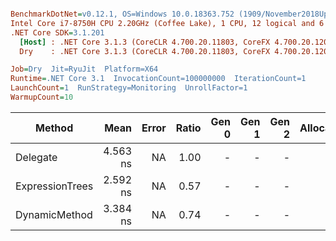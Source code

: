 ``` ini

BenchmarkDotNet=v0.12.1, OS=Windows 10.0.18363.752 (1909/November2018Update/19H2)
Intel Core i7-8750H CPU 2.20GHz (Coffee Lake), 1 CPU, 12 logical and 6 physical cores
.NET Core SDK=3.1.201
  [Host] : .NET Core 3.1.3 (CoreCLR 4.700.20.11803, CoreFX 4.700.20.12001), X64 RyuJIT
  Dry    : .NET Core 3.1.3 (CoreCLR 4.700.20.11803, CoreFX 4.700.20.12001), X64 RyuJIT

Job=Dry  Jit=RyuJit  Platform=X64  
Runtime=.NET Core 3.1  InvocationCount=100000000  IterationCount=1  
LaunchCount=1  RunStrategy=Monitoring  UnrollFactor=1  
WarmupCount=10  

```
|          Method |     Mean | Error | Ratio | Gen 0 | Gen 1 | Gen 2 | Allocated | Code Size |
|---------------- |---------:|------:|------:|------:|------:|------:|----------:|----------:|
|        Delegate | 4.563 ns |    NA |  1.00 |     - |     - |     - |         - |      35 B |
| ExpressionTrees | 2.592 ns |    NA |  0.57 |     - |     - |     - |         - |      35 B |
|   DynamicMethod | 3.384 ns |    NA |  0.74 |     - |     - |     - |         - |      35 B |

